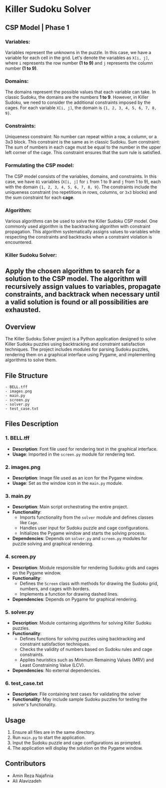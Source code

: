 # Killer Sudoku Solver

## CSP Model | Phase 1
### Variables: 
Variables represent the unknowns in the puzzle. In this case, we have a variable for each cell in the grid. Let's denote the variables as `X[i, j]`, where `i` represents the row number **(1 to 9)** and `j` represents the column number **(1 to 9)**.

### Domains: 
The domains represent the possible values that each variable can take. In classic Sudoku, the domains are the numbers **1 to 9**. However, in Killer Sudoku, we need to consider the additional constraints imposed by the cages. For each variable `X[i, j]`, the domain is `{1, 2, 3, 4, 5, 6, 7, 8, 9}`.

### Constraints:
Uniqueness constraint: No number can repeat within a row, a column, or a 3x3 block. This constraint is the same as in classic Sudoku.
Sum constraint: The sum of numbers in each cage must be equal to the number in the upper left corner of the cage. This constraint ensures that the sum rule is satisfied.

### Formulating the CSP model: 
The CSP model consists of the variables, domains, and constraints. In this case, we have `81` variables (`X[i, j]` for `i` from 1 to 9 and `j` from 1 to 9), each with the domain `{1, 2, 3, 4, 5, 6, 7, 8, 9}`. The constraints include the uniqueness constraint (no repetitions in rows, columns, or `3x3` blocks) and the sum constraint for each **cage**.


### Algorithm: 
Various algorithms can be used to solve the Killer Sudoku CSP model. One commonly used algorithm is the backtracking algorithm with constraint propagation. This algorithm systematically assigns values to variables while respecting the constraints and backtracks when a constraint violation is encountered.

### Killer Sudoku Solver: 
Apply the chosen algorithm to search for a solution to the CSP model. The algorithm will recursively assign values to variables, propagate constraints, and backtrack when necessary until a valid solution is found or all possibilities are exhausted.
---

## Overview

The Killer Sudoku Solver project is a Python application designed to solve Killer Sudoku puzzles using backtracking and constraint satisfaction techniques. The project includes modules for parsing Sudoku puzzles, rendering them on a graphical interface using Pygame, and implementing algorithms to solve them.

## File Structure

```
- BELL.tff
- images.png
- main.py
- screen.py
- solver.py
- test_case.txt
```

## Files Description

### 1. BELL.tff
   - **Description**: Font file used for rendering text in the graphical interface.
   - **Usage**: Imported in the `screen.py` module for rendering text.

### 2. images.png
   - **Description**: Image file used as an icon for the Pygame window.
   - **Usage**: Set as the window icon in the `main.py` module.

### 3. main.py
   - **Description**: Main script orchestrating the entire project.
   - **Functionality**:
     - Imports functionality from the `solver` module and defines classes like `Cage`.
     - Handles user input for Sudoku puzzle and cage configurations.
     - Initializes the Pygame window and starts the solving process.
   - **Dependencies**: Depends on `solver.py` and `screen.py` modules for puzzle solving and graphical rendering.

### 4. screen.py
   - **Description**: Module responsible for rendering Sudoku grids and cages on the Pygame window.
   - **Functionality**:
     - Defines the `Screen` class with methods for drawing the Sudoku grid, numbers, and cages with borders.
     - Implements a function for drawing dashed lines.
   - **Dependencies**: Depends on Pygame for graphical rendering.

### 5. solver.py
   - **Description**: Module containing algorithms for solving Killer Sudoku puzzles.
   - **Functionality**:
     - Defines functions for solving puzzles using backtracking and constraint satisfaction techniques.
     - Checks the validity of numbers based on Sudoku rules and cage constraints.
     - Applies heuristics such as Minimum Remaining Values (MRV) and Least Constraining Value (LCV).
   - **Dependencies**: No external dependencies.

### 6. test_case.txt
   - **Description**: File containing test cases for validating the solver
   - **Functionality**: May include sample Sudoku puzzles for testing the solver's functionality.

## Usage

1. Ensure all files are in the same directory.
2. Run `main.py` to start the application.
3. Input the Sudoku puzzle and cage configurations as prompted.
4. The application will display the solution on the Pygame window.

## Contributors

- Amin Reza Najafinia
- Ali Alavizadeh